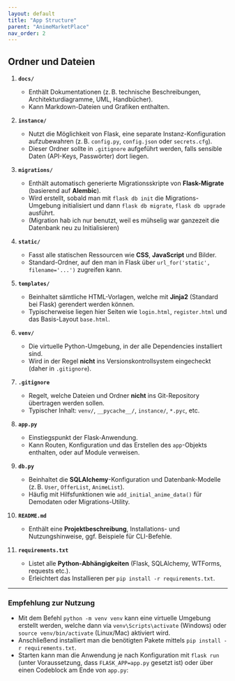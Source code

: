 ```yaml
---
layout: default
title: "App Structure"
parent: "AnimeMarketPlace"
nav_order: 2
---
```


## Ordner und Dateien

1. **`docs/`**  
   - Enthält Dokumentationen (z. B. technische Beschreibungen, Architekturdiagramme, UML, Handbücher).  
   - Kann Markdown-Dateien und Grafiken enthalten.

2. **`instance/`**  
   - Nutzt die Möglichkeit von Flask, eine separate Instanz-Konfiguration aufzubewahren (z. B. `config.py`, `config.json` oder `secrets.cfg`).  
   - Dieser Ordner sollte in `.gitignore` aufgeführt werden, falls sensible Daten (API-Keys, Passwörter) dort liegen.

3. **`migrations/`**  
   - Enthält automatisch generierte Migrationsskripte von **Flask-Migrate** (basierend auf **Alembic**).  
   - Wird erstellt, sobald man mit `flask db init` die Migrations-Umgebung initialisiert und dann `flask db migrate`, `flask db upgrade` ausführt.
   - (Migration hab ich nur benutzt, weil es mühselig war ganzezeit die Datenbank neu zu Initialisieren)

4. **`static/`**  
   - Fasst alle statischen Ressourcen wie **CSS**, **JavaScript** und Bilder.  
   - Standard-Ordner, auf den man in Flask über `url_for('static', filename='...')` zugreifen kann.

5. **`templates/`**  
   - Beinhaltet sämtliche HTML-Vorlagen, welche mit **Jinja2** (Standard bei Flask) gerendert werden können.  
   - Typischerweise liegen hier Seiten wie `login.html`, `register.html` und das Basis-Layout `base.html`.

6. **`venv/`**  
   - Die virtuelle Python-Umgebung, in der alle Dependencies installiert sind.  
   - Wird in der Regel **nicht** ins Versionskontrollsystem eingecheckt (daher in `.gitignore`).

7. **`.gitignore`**  
   - Regelt, welche Dateien und Ordner **nicht** ins Git-Repository übertragen werden sollen.  
   - Typischer Inhalt: `venv/`, `__pycache__/`, `instance/`, `*.pyc`, etc.

8. **`app.py`**  
   - Einstiegspunkt der Flask-Anwendung.  
   - Kann Routen, Konfiguration und das Erstellen des `app`-Objekts enthalten, oder auf Module verweisen.

9. **`db.py`**  
   - Beinhaltet die **SQLAlchemy**-Konfiguration und Datenbank-Modelle (z. B. `User`, `OfferList`, `AnimeList`).  
   - Häufig mit Hilfsfunktionen wie `add_initial_anime_data()` für Demodaten oder Migrations-Utility.

10. **`README.md`**  
    - Enthält eine **Projektbeschreibung**, Installations- und Nutzungshinweise, ggf. Beispiele für CLI-Befehle.  

11. **`requirements.txt`**  
    - Listet alle **Python-Abhängigkeiten** (Flask, SQLAlchemy, WTForms, requests etc.).  
    - Erleichtert das Installieren per `pip install -r requirements.txt`.

---

### Empfehlung zur Nutzung

- Mit dem Befehl `python -m venv venv` kann eine virtuelle Umgebung erstellt werden, welche dann via `venv\Scripts\activate` (Windows) oder `source venv/bin/activate` (Linux/Mac) aktiviert wird.  
- Anschließend installiert man die benötigten Pakete mittels `pip install -r requirements.txt`.  
- Starten kann man die Anwendung je nach Konfiguration mit `flask run` (unter Voraussetzung, dass `FLASK_APP=app.py` gesetzt ist) oder über einen Codeblock am Ende von `app.py`:
